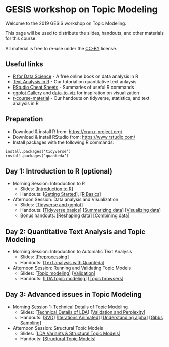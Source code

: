 # GESIS workshop on Topic Modeling

Welcome to the 2019 GESIS workshop on Topic Modeling.

This page will be used to distribute the slides, handouts, and other materials for this course.

All material is free to re-use under the [CC-BY](LICENSE.md) license. 

## Useful links

+ [R for Data Science](https://r4ds.had.co.nz) - A free online book on data analysis in R
+ [Text Analysis in R](http://vanatteveldt.com/p/welbers-text-r.pdf) - Our tutorial on quantitative text anlaysis
+ [RStudio Cheat Sheets](https://rstudio.com/resources/cheatsheets/) - Summaries of useful R commands
+ [ggplot Gallery](https://www.r-graph-gallery.com/ggplot2-package.html) and [data-to-viz](https://www.data-to-viz.com/) for inspiration on visualization
+ [r-course-material](https://github.com/ccs-amsterdam/r-course-material) - Our handouts on tidyverse, statistics, and text analysis in R

## Preparation

+ Download & install R from: https://cran.r-project.org/
+ Download & install RStudio from: https://www.rstudio.com/
+ Install packages with the following R commands:

```{r}
install.packages(‘tidyverse’)
install.packages(‘quanteda’)
```

## Day 1: Introduction to R (optional)

+ Morning Session: Introduction to R
  + Slides: [[Introduction to R](https://docs.google.com/presentation/d/1Dp6SN93-HqXOurZYkWRjM8TST1-OQGm6TpEnz1x-lHU/edit?usp=sharing)]
  + Handouts: 
    [[Getting Started](https://github.com/ccs-amsterdam/r-course-material/blob/master/tutorials/R_basics_1_getting_started_short.md)], 
    [[R Basics](https://github.com/ccs-amsterdam/r-course-material/blob/master/tutorials/R-tidy-4-basics.md)]
 + Afternoon Session: Data analysis and Visualization
   + Slides: [[Tidyverse and ggplot](https://docs.google.com/presentation/d/1-KExaoUYrWgaM__raFSaUnu0UKwIQ5icn8iVZgKHLU4/edit?usp=sharing)]
   + Handouts: 
     [[Tidyverse basics](https://github.com/ccs-amsterdam/r-course-material/blob/master/tutorials/R-tidy-5-transformation.md)]
     [[Summarizing data](https://github.com/ccs-amsterdam/r-course-material/blob/master/tutorials/R-tidy-5b-groupby.md)]
     [[Visualizing data](https://github.com/ccs-amsterdam/r-course-material/blob/master/tutorials/r-tidy-3_7-visualization.md)]
   + Bonus handouts: 
     [[Reshaping data](https://github.com/ccs-amsterdam/r-course-material/blob/master/tutorials/r-tidy-12-reshaping.md)]
     [[Combining data](https://github.com/ccs-amsterdam/r-course-material/blob/master/tutorials/R-tidy-13a-joining.md)]

## Day 2: Quantitative Text Analysis and Topic Modeling

+ Morning Session: Introduction to Automatic Text Analysis
  + Slides: 
	[[Preprocessing](https://docs.google.com/presentation/d/11MuZe1qVrOPNRnvFTP7ffT5E_AJM0Cly6r6nAxSC4bM/edit?usp=sharing)]
  + Handouts: 
	[[Text analysis with Quanteda](https://github.com/ccs-amsterdam/r-course-material/blob/master/tutorials/R_text_3_quanteda.md#step-1-importing-text-and-creating-a-quanteda-corpus)]
+ Afternoon Session: Running and Validating Topic Models
  + Slides: 
	[[Topic modeling](https://docs.google.com/presentation/d/1nRT5bmtkNDhcUATU61pW4TIuKQC59QMbjY8dpPEeMrQ/edit?usp=sharing)]
        [[Validation](https://docs.google.com/presentation/d/1VvckL6NGsh1Q_ekEAGqYoNCwLD1g1BmbSSsCKxnUqB8/edit?usp=sharing)]
  + Handouts: 
	[[LDA topic modeling](https://github.com/ccs-amsterdam/r-course-material/blob/master/tutorials/r_text_lda.md)]
	[[Topic browsers](https://github.com/ccs-amsterdam/r-course-material/blob/master/tutorials/R_text_topicbrowser.md)]

## Day 3: Advanced issues in Topic Modeling

+ Morning Session 1: Technical Details of Topic Modeling
  + Slides:
    [[Technical Details of LDA](https://docs.google.com/presentation/d/171QIqkYDo2fR48mkGmPeoeHkp58xhRDXXtcrOTh3l-o/edit?usp=sharing)]
    [[Validation and Perplexity]()]
  + Handouts: 
  [[SVD](https://github.com/ccs-amsterdam/r-course-material/blob/master/tutorials/SVD.md)] 
  [[Iterations Animated](https://github.com/ccs-amsterdam/r-course-material/blob/master/tutorials/gibbs_animate.R)]
  [[Understanding alpha](https://github.com/ccs-amsterdam/r-course-material/blob/master/tutorials/understanding_alpha.md)]
  [[Gibbs Sampling](https://github.com/ccs-amsterdam/r-course-material/blob/master/tutorials/gibbs.R)]
+ Afternoon Session: Structural Topic Models
  + Slides: [[LDA Variants & Structural Topic Models](https://docs.google.com/presentation/d/1rp9BwFGJV0E56xCdQoQWfju46Yk4ix5uLYP-4MHfJ-Y/edit?usp=sharing)]
  + Handouts: [[Structural Topic Models](https://github.com/ccs-amsterdam/r-course-material/blob/master/tutorials/r_text_stm.md)]
